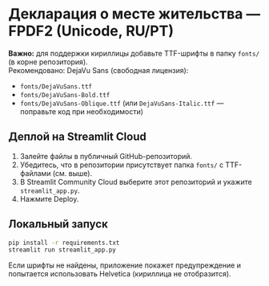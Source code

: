 # Декларация о месте жительства — FPDF2 (Unicode, RU/PT)

**Важно:** для поддержки кириллицы добавьте TTF-шрифты в папку `fonts/` (в корне репозитория).  
Рекомендовано: DejaVu Sans (свободная лицензия):
- `fonts/DejaVuSans.ttf`
- `fonts/DejaVuSans-Bold.ttf`
- `fonts/DejaVuSans-Oblique.ttf` (или `DejaVuSans-Italic.ttf` — поправьте код при необходимости)

## Деплой на Streamlit Cloud
1. Залейте файлы в публичный GitHub-репозиторий.
2. Убедитесь, что в репозитории присутствует папка `fonts/` с TTF-файлами (см. выше).
3. В Streamlit Community Cloud выберите этот репозиторий и укажите `streamlit_app.py`.
4. Нажмите Deploy.

## Локальный запуск
```bash
pip install -r requirements.txt
streamlit run streamlit_app.py
```

Если шрифты не найдены, приложение покажет предупреждение и попытается использовать Helvetica (кириллица не отобразится).
